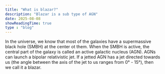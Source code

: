 ```yaml
---
title: "What is blazar?"
description: "Blazar is a sub type of AGN"
date: 2025-08-08
showReadingTime: true
type : "blog"
---
```

In the universe, we know that most of the galaxies have a supermassive black hole (SMBH) at the center ot them. When the SMBH is active, the central part of the galaxy is called an active galactic nucleus (AGN). AGNs can launch a bipolar relativistic jet. If a jetted AGN has a jet directed towards us (the angle between the axis of the jet to us ranges from 0&deg; - 15&deg;), then we call it a blazar.
